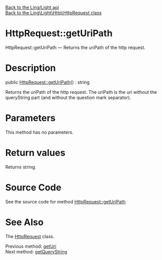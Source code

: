 [Back to the Ling/Light api](https://github.com/lingtalfi/Light/blob/master/doc/api/Ling/Light.md)<br>
[Back to the Ling\Light\Http\HttpRequest class](https://github.com/lingtalfi/Light/blob/master/doc/api/Ling/Light/Http/HttpRequest.md)


HttpRequest::getUriPath
================



HttpRequest::getUriPath — Returns the uriPath of the http request.




Description
================


public [HttpRequest::getUriPath](https://github.com/lingtalfi/Light/blob/master/doc/api/Ling/Light/Http/HttpRequest/getUriPath.md)() : string




Returns the uriPath of the http request.
The uriPath is the uri without the queryString part (and without the question mark
separator).




Parameters
================

This method has no parameters.


Return values
================

Returns string.








Source Code
===========
See the source code for method [HttpRequest::getUriPath](https://github.com/lingtalfi/Light/blob/master/Http/HttpRequest.php#L225-L228)


See Also
================

The [HttpRequest](https://github.com/lingtalfi/Light/blob/master/doc/api/Ling/Light/Http/HttpRequest.md) class.

Previous method: [getUri](https://github.com/lingtalfi/Light/blob/master/doc/api/Ling/Light/Http/HttpRequest/getUri.md)<br>Next method: [getQueryString](https://github.com/lingtalfi/Light/blob/master/doc/api/Ling/Light/Http/HttpRequest/getQueryString.md)<br>

